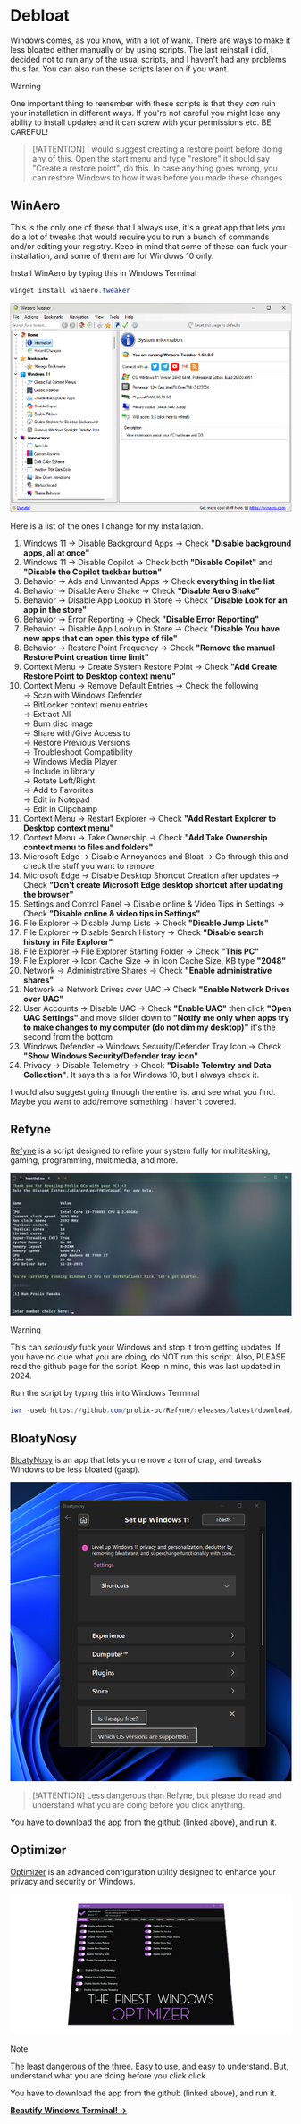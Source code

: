 # Debloat

Windows comes, as you know, with a lot of wank. There are ways to make it less bloated either manually or by using scripts. The last reinstall i did, I decided not to run any of the usual scripts, and I haven't had any problems thus far. You can also run these scripts later on if you want.

> [!WARNING]
> One important thing to remember with these scripts is that they *can* ruin your installation in different ways. If you're not careful you might lose any ability to install updates and it can screw with your permissions etc. BE CAREFUL!

> [!ATTENTION]
> I would suggest creating a restore point before doing any of this. Open the start menu and type "restore" it should say "Create a restore point", do this. In case anything goes wrong, you can restore Windows to how it was before you made these changes.

## WinAero

This is the only one of these that I always use, it's a great app that lets you do a lot of tweaks that would require you to run a bunch of commands and/or editing your registry. Keep in mind that some of these can fuck your installation, and some of them are for Windows 10 only.

Install WinAero by typing this in Windows Terminal
   ```powershell
   winget install winaero.tweaker
   ```

![winaero](_media/winaero.png)

Here is a list of the ones I change for my installation.
1. Windows 11 → Disable Background Apps → Check **"Disable background apps, all at once"**
2. Windows 11 → Disable Copilot → Check both **"Disable Copilot"** and **"Disable the Copilot taskbar button"**
3. Behavior → Ads and Unwanted Apps → Check **everything in the list**
4. Behavior → Disable Aero Shake → Check **"Disable Aero Shake"**
5. Behavior → Disable App Lookup in Store → Check **"Disable Look for an app in the store"**
6. Behavior → Error Reporting → Check **"Disable Error Reporting"**
7. Behavior → Disable App Lookup in Store → Check **"Disable You have new apps that can open this type of file"**
8. Behavior → Restore Point Frequency → Check **"Remove the manual Restore Point creation time limit"**
9. Context Menu → Create System Restore Point → Check **"Add Create Restore Point to Desktop context menu"**
10. Context Menu → Remove Default Entries → Check the following  
→ Scan with Windows Defender  
→ BitLocker context menu entries  
→ Extract All  
→ Burn disc image  
→ Share with/Give Access to  
→ Restore Previous Versions  
→ Troubleshoot Compatibility  
→ Windows Media Player  
→ Include in library  
→ Rotate Left/Right  
→ Add to Favorites  
→ Edit in Notepad  
→ Edit in Clipchamp  
11. Context Menu → Restart Explorer → Check **"Add Restart Explorer to Desktop context menu"**
12. Context Menu → Take Ownership → Check **"Add Take Ownership context menu to files and folders"**
13. Microsoft Edge → Disable Annoyances and Bloat → Go through this and check the stuff you want to remove
14. Microsoft Edge → Disable Desktop Shortcut Creation after updates → Check **"Don't create Microsoft Edge desktop shortcut after updating the browser"**
15. Settings and Control Panel → Disable online & Video Tips in Settings → Check **"Disable online & video tips in Settings"**
16. File Explorer → Disable Jump Lists → Check **"Disable Jump Lists"**
17. File Explorer → Disable Search History → Check **"Disable search history in File Explorer"**
18. File Explorer → File Explorer Starting Folder → Check **"This PC"**
19. File Explorer → Icon Cache Size → in Icon Cache Size, KB type **"2048"**
20. Network → Administrative Shares → Check **"Enable administrative shares"**
21. Network → Network Drives over UAC → Check **"Enable Network Drives over UAC"**
22. User Accounts → Disable UAC → Check **"Enable UAC"** then click **"Open UAC Settings"** and move slider down to **"Notify me only when apps try to make changes to my computer (do not dim my desktop)"** it's the second from the bottom
23. Windows Defender → Windows Security/Defender Tray Icon → Check **"Show Windows Security/Defender tray icon"**
24. Privacy → Disable Telemetry → Check **"Disable Telemtry and Data Collection"**. It says this is for Windows 10, but I always check it.

I would also suggest going through the entire list and see what you find. Maybe you want to add/remove something I haven't covered.

## Refyne

[Refyne](https://github.com/prolix-oc/Refyne) is a script designed to refine your system fully for multitasking, gaming, programming, multimedia, and more.

![refyne](_media/refyne.webp)

> [!WARNING]
> This can *seriously* fuck your Windows and stop it from getting updates. If you have no clue what you are doing, do NOT run this script. Also, PLEASE read the github page for the script. Keep in mind, this was last updated in 2024.

Run the script by typing this into Windows Terminal
   ```powershell
   iwr -useb https://github.com/prolix-oc/Refyne/releases/latest/download/Refyne.ps1 | iex
   ```

## BloatyNosy

[BloatyNosy](https://github.com/builtbybel/Bloatynosy) is an app that lets you remove a ton of crap, and tweaks Windows to be less bloated (gasp).

![bloatynosy](_media/bloatynosy.png)

> [!ATTENTION]
> Less dangerous than Refyne, but please do read and understand what you are doing before you click anything.

You have to download the app from the github (linked above), and run it.

## Optimizer

[Optimizer](https://github.com/hellzerg/optimizer) is an advanced configuration utility designed to enhance your privacy and security on Windows.

![optimizer](_media/optimizer.png)

> [!NOTE]
> The least dangerous of the three. Easy to use, and easy to understand. But, understand what you are doing before you click click.

You have to download the app from the github (linked above), and run it.

   **[Beautify Windows Terminal! →](terminal.md)**